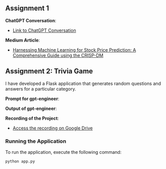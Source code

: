 ## Assignment 1

**ChatGPT Conversation**: 
- [Link to ChatGPT Conversation](https://chat.openai.com/share/06963b86-e7ec-4c34-aae1-43cec4ca4a1b)

**Medium Article**: 
- [Harnessing Machine Learning for Stock Price Prediction: A Comprehensive Guide using the CRISP-DM](https://medium.com/@aagamshah0812/harnessing-machine-learning-for-stock-price-prediction-a-comprehensive-guide-using-the-crisp-dm-e8b778d77d99)

## Assignment 2: Trivia Game

I have developed a Flask application that generates random questions and answers for a particular category.

**Prompt for gpt-engineer**: 

**Output of gpt-engineer**: 


**Recording of the Project**: 
- [Access the recording on Google Drive](drive.google.com)

### Running the Application

To run the application, execute the following command:

```bash
python app.py
```
